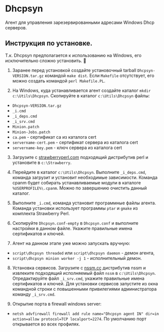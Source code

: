 # Dhcpsyn

Агент для управления зарезервированными адресами Windows Dhcp серверов.

## Инструкция по установке.

Т.к. Dhcpsyn предполагается к использованию на Windows, его исключительно сложно
установить. :cursing_face:

1. Заранее перед установкой создайте установочный tarball `Dhcpsyn-VERSION.tar.gz`
командой `make dist`. Если `Makefile` отсутствует, его можно создать командой
`perl Makefile.PL`.

2. На Windows, куда устанавливается агент создайте каталог
`mkdir c:\Utils\Dhcpsyn`.
Скопируйте в каталог `c:\Utils\Dhcpsyn` файлы:
* `Dhcpsyn-VERSION.tar.gz`
* `_i.cmd`
* `_i_deps.cmd`
* `_i_srv.cmd`
* `Minion.patch`
* `Minion-Jobs.patch`
* `ca.pem` - сертификат ca из каталога cert
* `servername-cert.pem` - сертификат сервера из каталога cert
* `servername-key.pem` - ключ сервера из каталога cert

3. Загрузите с [strawberryperl.com](https://strawberryperl.com) подходящий дистрибутив perl и установите
в `c:\Strawberry`.

4. Перейдите в каталог `c:\Utils\Dhcpsyn`.
Выполните `_i_deps.cmd`, команда загрузит и установит необходимые зависимости.
Команда cpanm будет собирать устанавливаемые модули в каталоге `%USERPROFILE%\.cpanm`. Можно по завершению
очистить данный каталог.

5. Выполните `_i.cmd`, команда установит программные файлы агента. Команда установки использует
программы `ptar` и `gmake` из комплекта Strawberry Perl.

6. Скопируйте `Dhcpsyn.conf-empty` в `Dhcpsyn.conf` и выполните настройки в данном файле. Укажите правильные
имена сертификатов и ключей.

7. Агент на данном этапе уже можно запускать вручную:
* `script\dhcpsyn threaded` или `script\dhcpsyn daemon` - демон агента,
* `script\dhcpsyn minion worker -j 1` - исполнительный демон.

8. Установка сервисов. Загрузите с [nssm.cc](https://nssm.cc) дистрибутив nssm и извлеките подходящий
исполняемый файл `nssm` в `c:\Utils\Dhcpsyn`. Отредактируйте файл `_i_srv.cmd`, укажите правильные имена
сертификатов и ключей. Для установки сервисов запустите из окна командной строки с повышенными привилегиями
администратора команду `_i_srv.cmd`.

9. Открытие порта в firewall windows server:
* `netsh advfirewall firewall add rule name="Dhcpsyn agent IN" dir=in action=allow protocol=TCP localport=2274`.
По умолчанию порт открывается во всех профилях.

